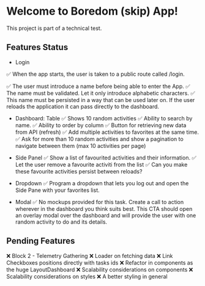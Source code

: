 # Welcome to Boredom (skip) App!

This project is part of a technical test.

## Features Status

- Login

✅ When the app starts, the user is taken to a public route called /login.


✅ The user must introduce a name before being able to enter the App.
✅ The name must be validated. Let it only introduce alphabetic characters.
✅ This name must be persisted in a way that can be used later on. If the user reloads the application it can pass directly to the dashboard.

- Dashboard: Table
✅ Shows 10 random activities
✅ Ability to search by name.
✅ Ability to order by column
✅ Button for retrieving new data from API (refresh)
✅ Add multiple activities to favorites at the same time. 
✅ Ask for more than 10 random activities and show a pagination to navigate between them (max 10 activities per page)

- Side Panel
✅ Show a list of favourited activities and their information.
✅ Let the user remove a favourite activiti from the list
✅ Can you make these favourite activities persist between reloads?

- Dropdown
✅ Program a dropdown that lets you log out and open the Side Pane with your favorites list.

- Modal
✅ No mockups provided for this task. Create a call to action wherever in the dashboard you think
suits best. This CTA should open an overlay modal over the dashboard and will provide the user
with one random activity to do and its details.


## Pending Features

❌ Block 2 - Telemetry Gathering
❌ Loader on fetching data
❌ Link Checkboxes positions directly with tasks ids
❌ Refactor in components as the huge LayoutDashboard
❌ Scalability considerations on components
❌ Scalability considerations on styles
❌ A better styling in general
